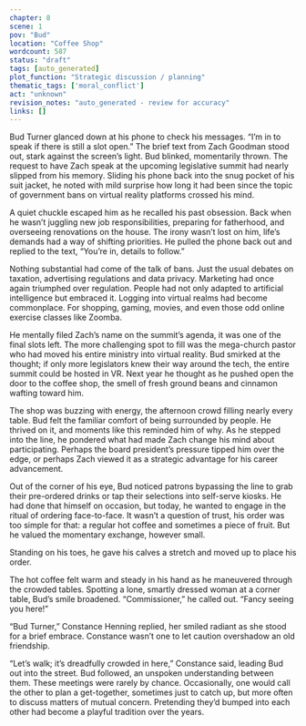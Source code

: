 ```yaml
---
chapter: 8
scene: 1
pov: "Bud"
location: "Coffee Shop"
wordcount: 587
status: "draft"
tags: [auto_generated]
plot_function: "Strategic discussion / planning"
thematic_tags: ['moral_conflict']
act: "unknown"
revision_notes: "auto_generated - review for accuracy"
links: []
---
```


Bud Turner glanced down at his phone to check his messages. “I’m in to speak if there is still a slot open.” The brief text from Zach Goodman stood out, stark against the screen’s light. Bud blinked, momentarily thrown. The request to have Zach speak at the upcoming legislative summit had nearly slipped from his memory. Sliding his phone back into the snug pocket of his suit jacket, he noted with mild surprise how long it had been since the topic of government bans on virtual reality platforms crossed his mind. 

A quiet chuckle escaped him as he recalled his past obsession. Back when he wasn’t juggling new job responsibilities, preparing for fatherhood, and overseeing renovations on the house. The irony wasn’t lost on him, life’s demands had a way of shifting priorities. He pulled the phone back out and replied to the text, “You’re in, details to follow.” 

Nothing substantial had come of the talk of bans. Just the usual debates on taxation, advertising regulations and data privacy. Marketing had once again triumphed over regulation. People had not only adapted to artificial intelligence but embraced it. Logging into virtual realms had become commonplace. For shopping, gaming, movies, and even those odd online exercise classes like Zoomba. 

He mentally filed Zach’s name on the summit’s agenda, it was one of the final slots left. The more challenging spot to fill was the mega-church pastor who had moved his entire ministry into virtual reality. Bud smirked at the thought; if only more legislators knew their way around the tech, the entire summit could be hosted in VR. Next year he thought as he pushed open the door to the coffee shop, the smell of fresh ground beans and cinnamon wafting toward him. 

The shop was buzzing with energy, the afternoon crowd filling nearly every table. Bud felt the familiar comfort of being surrounded by people. He thrived on it, and moments like this reminded him of why. As he stepped into the line, he pondered what had made Zach change his mind about participating. Perhaps the board president’s pressure tipped him over the edge, or perhaps Zach viewed it as a strategic advantage for his career advancement. 

Out of the corner of his eye, Bud noticed patrons bypassing the line to grab their pre-ordered drinks or tap their selections into self-serve kiosks. He had done that himself on occasion, but today, he wanted to engage in the ritual of ordering face-to-face. It wasn’t a question of trust, his order was too simple for that: a regular hot coffee and sometimes a piece of fruit. But he valued the momentary exchange, however small. 

Standing on his toes, he gave his calves a stretch and moved up to place his order. 

The hot coffee felt warm and steady in his hand as he maneuvered through the crowded tables. Spotting a lone, smartly dressed woman at a corner table, Bud’s smile broadened. “Commissioner,” he called out. “Fancy seeing you here!” 

“Bud Turner,” Constance Henning replied, her smiled radiant as she stood for a brief embrace. Constance wasn’t one to let caution overshadow an old friendship. 

“Let’s walk; it’s dreadfully crowded in here,” Constance said, leading Bud out into the street. Bud followed, an unspoken understanding between them. These meetings were rarely by chance. Occasionally, one would call the other to plan a get-together, sometimes just to catch up, but more often to discuss matters of mutual concern. Pretending they’d bumped into each other had become a playful tradition over the years.
